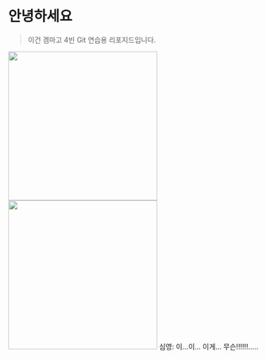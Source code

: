 # 안녕하세요 
>이건 겜마고 4빈 Git 연습용 리포지드입니다.

<img src="https://search.pstatic.net/common/?src=http%3A%2F%2Fblogfiles.naver.net%2FMjAyMjA0MTRfMjc3%2FMDAxNjQ5OTAyODA5Mzkw.Ypx_uKo2iKofdShJe2edKUb0gNw4he_ALVb2wYDxRQgg.Qd6WesZgOkKm1wAaaYIDIYEqKZFvHO9rdwSTkz8yJLkg.PNG.flqmgkdhk%2F%25B1%25D7%25B8%25B25.png&type=sc960_832" width=300>

<img src= " https://search.pstatic.net/common/?src=http%3A%2F%2Fcafefiles.naver.net%2FMjAxNzEyMTVfMTQ3%2FMDAxNTEzMzAzMDgzNzgx.9DIyu_R9Ugm2luHGPWzR9KoIDeXANJls_Zi-a0BlApcg.9QLXbqjjbfI671gmp7M7ltMdj4KmJGFH-f6nDBLjlaIg.JPEG.kaman123%2F%25BE%25DF%25C0%25CE%25BD%25C3%25B4%25EB_64%25C8%25AD_%25B0%25ED%25C8%25AD%25C1%25FA%2528MP4%2529.mp4_20170830_171537.393.jpg&type=sc960_832" width=300>
심영: 이...이... 이게... 무슨!!!!!!.....
